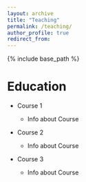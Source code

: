 ```yaml
---
layout: archive
title: "Teaching"
permalink: /teaching/
author_profile: true
redirect_from:
---
```


{% include base_path %}

Education
======
* Course 1
  * Info about Course

* Course 2
  * Info about Course
 
* Course 3
  * Info about Course

